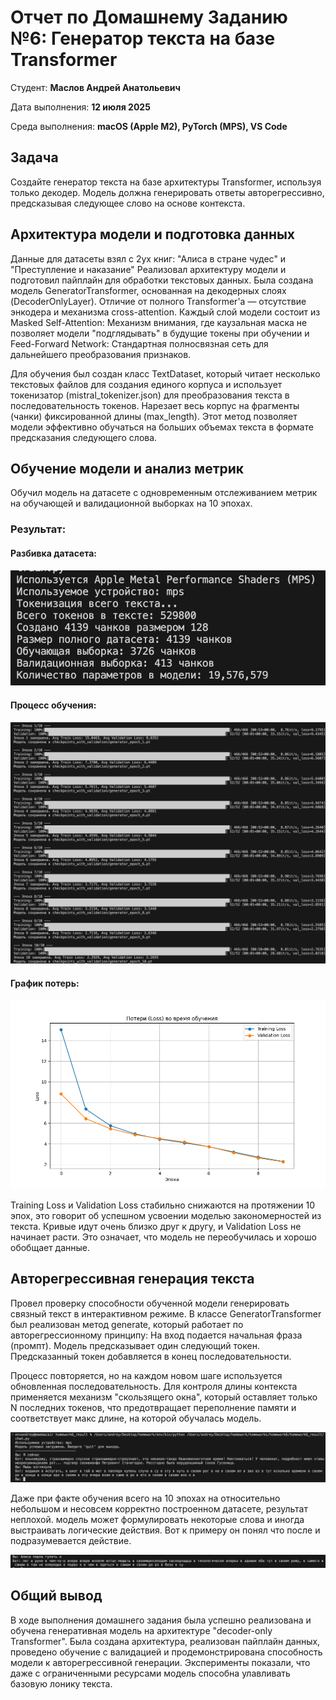 # Отчет по Домашнему Заданию №6: Генератор текста на базе Transformer

Студент: **Маслов Андрей Анатольевич**

Дата выполнения: **12 июля 2025**

Среда выполнения: **macOS (Apple M2), PyTorch (MPS), VS Code**

## Задача
Создайте генератор текста на базе архитектуры Transformer, используя только декодер. Модель должна генерировать ответы авторегрессивно, предсказывая следующее слово на основе контекста.


## Архитектура модели и подготовка данных
Данные для датасеты взял с 2ух книг: "Алиса в стране чудес" и "Преступление и наказание"
Реализовал архитектуру модели и подготовил пайплайн для обработки текстовых данных.
Была создана модель GeneratorTransformer, основанная на декодерных слоях (DecoderOnlyLayer). Отличие от полного Transformer'а — отсутствие энкодера и механизма cross-attention. Каждый слой модели состоит из Masked Self-Attention: Механизм внимания, где каузальная маска не позволяет модели "подглядывать" в будущие токены при обучении и Feed-Forward Network: Стандартная полносвязная сеть для дальнейшего преобразования признаков.

Для обучения был создан класс TextDataset, который читает несколько текстовых файлов для создания единого корпуса и использует токенизатор (mistral_tokenizer.json) для преобразования текста в последовательность токенов. Нарезает весь корпус на фрагменты (чанки) фиксированной длины (max_length). Этот метод позволяет модели эффективно обучаться на больших объемах текста в формате предсказания следующего слова.


## Обучение модели и анализ метрик
Обучил модель на датасете с одновременным отслеживанием метрик на обучающей и валидационной выборках на 10 эпохах. 

### Результат:

#### Разбивка датасета:
![Итоги](result_screenshots/logs1.png)

#### Процесс обучения:
![Итоги](result_screenshots/logs2.png)

#### График потерь:
![Итоги](result_screenshots/loss_chart.png)

Training Loss и Validation Loss стабильно снижаются на протяжении 10 эпох, это говорит об успешном усвоении моделью закономерностей из текста. Кривые идут очень близко друг к другу, и Validation Loss не начинает расти. Это означает, что модель не переобучилась и хорошо обобщает данные.


## Авторегрессивная генерация текста
Провел проверку способности обученной модели генерировать связный текст в интерактивном режиме.
В классе GeneratorTransformer был реализован метод generate, который работает по авторегрессионному принципу:
На вход подается начальная фраза (промпт).
Модель предсказывает один следующий токен.
Предсказанный токен добавляется в конец последовательности.

Процесс повторяется, но на каждом новом шаге используется обновленная последовательность. Для контроля длины контекста применяется механизм "скользящего окна", который оставляет только N последних токенов, что предотвращает переполнение памяти и соответствует макс длине, на которой обучалась модель.

![Результаты Attention](result_screenshots/test_chat.png)

Даже при факте обучения всего на 10 эпохах на относительно небольшом и несовсем корректно построенном датасете, результат неплохой. модель может формулировать некоторые слова и иногда выстраивать логические действия. Вот к примеру он понял что после и подразумевается действие.

![Результаты Attention](result_screenshots/test_chat2.png)

## Общий вывод
В ходе выполнения домашнего задания была успешно реализована и обучена генеративная модель на архитектуре "decoder-only Transformer". Была создана архитектура, реализован пайплайн данных, проведено обучение с валидацией и продемонстрирована способность модели к авторегрессивной генерации. Эксперименты показали, что даже с ограниченными ресурсами модель способна улавливать базовую лонику текста.